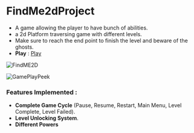 # FindMe2dProject
- A game allowing the player to have bunch of abilities.
- a 2d Platform traversing game with different levels.
- Make sure to reach the end point to finish the level and beware of the ghosts.
- **Play** : [Play](https://yashvardhan1.itch.io/findme-2d)

![FindME2D](https://github.com/Yashvardhan4197/FindMe2dProject/assets/99320683/d08cf8da-3f83-405d-bf60-fd222a8bbc62)

![GamePlayPeek](https://github.com/Yashvardhan4197/FindMe2dProject/assets/99320683/74532a1f-30c3-4055-af4f-30ceceb482b9)

### Features Implemented : 
 - **Complete Game Cycle** (Pause, Resume, Restart, Main Menu, Level Complete, Level Failed).
 - **Level Unlocking System**.
 - **Different Powers**
